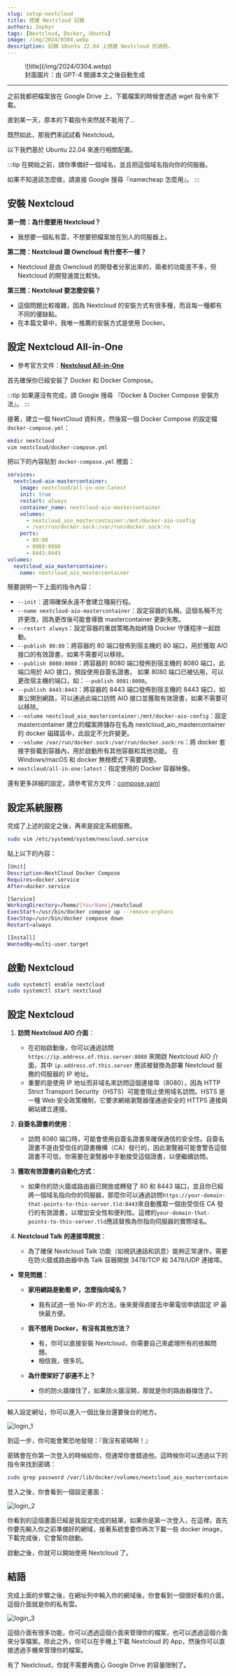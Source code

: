 ```yaml
---
slug: setup-nextcloud
title: 搭建 Nextcloud 記錄
authors: Zephyr
tags: [Nextcloud, Docker, Ubuntu]
image: /img/2024/0304.webp
description: 記錄 Ubuntu 22.04 上搭建 Nextcloud 的過程。
---
```


<figure>
![title](/img/2024/0304.webp)
<figcaption>封面圖片：由 GPT-4 閱讀本文之後自動生成</figcaption>
</figure>

---

之前我都把檔案放在 Google Drive 上，下載檔案的時候會透過 wget 指令來下載。

直到某一天，原本的下載指令突然就不能用了...

既然如此，那我們來試試看 Nextcloud。

以下我們基於 Ubuntu 22.04 來進行相關配置。

:::tip
在開始之前，請你準備好一個域名，並且把這個域名指向你的伺服器。

如果不知道該怎麼做，請直接 Google 搜尋『namecheap 怎麼用』。
:::

## 安裝 Nextcloud

**第一問：為什麼要用 Nextcloud？**

- 我想要一個私有雲，不想要把檔案放在別人的伺服器上。

**第二問：Nextcloud 跟 Owncloud 有什麼不一樣？**

- Nextcloud 是由 Owncloud 的開發者分家出來的，兩者的功能差不多，但 Nextcloud 的開發速度比較快。

**第三問：Nextcloud 要怎麼安裝？**

- 這個問題比較複雜，因為 Nextcloud 的安裝方式有很多種，而且每一種都有不同的優缺點。
- 在本篇文章中，我唯一推薦的安裝方式是使用 Docker。

## 設定 Nextcloud All-in-One

- 參考官方文件：[**Nextcloud All-in-One**](https://github.com/nextcloud/all-in-one)

首先確保你已經安裝了 Docker 和 Docker Compose。

:::tip
如果還沒有完成，請 Google 搜尋 『Docker & Docker Compose 安裝方法』。
:::

接著，建立一個 NextCloud 資料夾，然後寫一個 Docker Compose 的設定檔 `docker-compose.yml`：

```bash
mkdir nextcloud
vim nextcloud/docker-compose.yml
```

把以下的內容貼到 `docker-compose.yml` 裡面：

```yaml
services:
  nextcloud-aio-mastercontainer:
    image: nextcloud/all-in-one:latest
    init: true
    restart: always
    container_name: nextcloud-aio-mastercontainer
    volumes:
      - nextcloud_aio_mastercontainer:/mnt/docker-aio-config
      - /var/run/docker.sock:/var/run/docker.sock:ro
    ports:
      - 80:80
      - 8080:8080
      - 8443:8443
volumes:
  nextcloud_aio_mastercontainer:
    name: nextcloud_aio_mastercontainer
```

簡要說明一下上面的指令內容：

- `--init`：選項確保永遠不會建立殭屍行程。
- `--name nextcloud-aio-mastercontainer`：設定容器的名稱，這個名稱不允許更改，因為更改後可能會導致 mastercontainer 更新失敗。
- `--restart always`：設定容器的重啟策略為始終隨 Docker 守護程序一起啟動。
- `--publish 80:80`：將容器的 80 端口發佈到宿主機的 80 端口，用於獲取 AIO 接口的有效證書，如果不需要可以移除。
- `--publish 8080:8080`：將容器的 8080 端口發佈到宿主機的 8080 端口，此端口用於 AIO 接口，預設使用自簽名證書。 如果 8080 端口已被佔用，可以更改宿主機的端口，如：`--publish 8081:8080`。
- `--publish 8443:8443`：將容器的 8443 端口發佈到宿主機的 8443 端口，如果公開到網路，可以通過此端口訪問 AIO 接口並獲取有效證書，如果不需要可以移除。
- `--volume nextcloud_aio_mastercontainer:/mnt/docker-aio-config`：設定 mastercontainer 建立的檔案將儲存在名為 nextcloud_aio_mastercontainer 的 docker 磁碟區中，此設定不允許變更。
- `--volume /var/run/docker.sock:/var/run/docker.sock:ro`：將 docker 套接字掛載到容器內，用於啟動所有其他容器和其他功能。 在 Windows/macOS 和 docker 無根模式下需要調整。
- `nextcloud/all-in-one:latest`：指定使用的 Docker 容器映像。

還有更多詳細的設定，請參考官方文件：[compose.yaml](https://github.com/nextcloud/all-in-one/blob/main/compose.yaml)

## 設定系統服務

完成了上述的設定之後，再來是設定系統服務。

```bash
sudo vim /etc/systemd/system/nexcloud.service
```

貼上以下的內容：

```bash
[Unit]
Description=NextCloud Docker Compose
Requires=docker.service
After=docker.service

[Service]
WorkingDirectory=/home/[YourName]/nextcloud
ExecStart=/usr/bin/docker compose up --remove-orphans
ExecStop=/usr/bin/docker compose down
Restart=always

[Install]
WantedBy=multi-user.target
```

## 啟動 Nextcloud

```bash
sudo systemctl enable nextcloud
sudo systemctl start nextcloud
```

## 設定 Nextcloud

1. **訪問 Nextcloud AIO 介面**：

   - 在初始啟動後，你可以通過訪問 `https://ip.address.of.this.server:8080` 來開啟 Nextcloud AIO 介面，其中 `ip.address.of.this.server` 應該被替換為部署 Nextcloud 服務的伺服器的 IP 地址。
   - 重要的是使用 IP 地址而非域名來訪問這個連接埠（8080），因為 HTTP Strict Transport Security（HSTS）可能會阻止使用域名訪問。HSTS 是一種 Web 安全政策機制，它要求網絡瀏覽器僅通過安全的 HTTPS 連接與網站建立連接。

2. **自簽名證書的使用**：

   - 訪問 8080 端口時，可能會使用自簽名證書來確保通信的安全性。自簽名證書不是由受信任的證書機構（CA）發行的，因此瀏覽器可能會警告這個證書不可信。你需要在瀏覽器中手動接受這個證書，以便繼續訪問。

3. **獲取有效證書的自動化方式**：

   - 如果你的防火牆或路由器已開放或轉發了 80 和 8443 端口，並且你已經將一個域名指向你的伺服器，那麼你可以通過訪問`https://your-domain-that-points-to-this-server.tld:8443`來自動獲取一個由受信任 CA 發行的有效證書，以增加安全性和便利性。這裡的`your-domain-that-points-to-this-server.tld`應該替換為你指向伺服器的實際域名。

4. **Nextcloud Talk 的連接埠開放**：
   - 為了確保 Nextcloud Talk 功能（如視訊通話和訊息）能夠正常運作，需要在防火牆或路由器中為 Talk 容器開放 3478/TCP 和 3478/UDP 連接埠。

- **常見問題：**

  - **家用網路是動態 IP，怎麼指向域名？**

    - 我有試過一些 No-IP 的方法，後來覺得直接去中華電信申請固定 IP 最快最方便。

  - **我不想用 Docker，有沒有其他方法？**

    - 有，你可以直接安裝 Nextcloud，你需要自己來處理所有的依賴問題。
    - 相信我，很多坑。

  - **為什麼架好了卻連不上？**

    - 你的防火牆擋住了，如果防火牆沒開，那就是你的路由器擋住了。

---

輸入設定網址，你可以進入一個比後台還要後台的地方。

![login_1](./img/login_1.jpg)

到這一步，你可能會驚恐地發現：『我沒有密碼啊！』

密碼會在你第一次登入的時候給你，但通常你會錯過他。這時候你可以透過以下的指令來找到密碼：

```bash
sudo grep password /var/lib/docker/volumes/nextcloud_aio_mastercontainer/_data/data/configuration.json
```

登入之後，你會看到一個設定畫面：

![login_2](./img/login_2.jpg)

你看到的這個畫面已經是我設定完成的結果，如果你是第一次登入，在這裡，首先你要先輸入你之前準備好的網域，接著系統會要你再次下載一些 docker image，下載完成後，它會幫你啟動。

啟動之後，你就可以開始使用 Nextcloud 了。

## 結語

完成上面的步驟之後，在網址列中輸入你的網域後，你會看到一個很好看的介面，這個介面就是你的私有雲。

![login_3](./img/login_3.jpg)

這個介面有很多功能，你可以透過這個介面來管理你的檔案，也可以透過這個介面來分享檔案。除此之外，你可以在手機上下載 Nextcloud 的 App，然後你可以直接透過手機來管理你的檔案。

有了 Nextcloud，你就不需要再擔心 Google Drive 的容量限制了。
